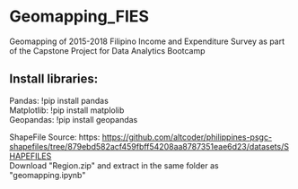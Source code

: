 # Geomapping_FIES
Geomapping of 2015-2018 Filipino Income and Expenditure Survey as part of the Capstone Project for Data Analytics Bootcamp

## Install libraries:
Pandas: !pip install pandas<br>
Matplotlib: !pip install matplolib<br>
Geopandas: !pip install geopandas<br>

ShapeFile Source: https: https://github.com/altcoder/philippines-psgc-shapefiles/tree/879ebd582acf459fbff54208aa8787351eae6d23/datasets/SHAPEFILES <br>
Download "Region.zip" and extract in the same folder as "geomapping.ipynb"
